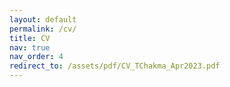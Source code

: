 ```yaml
---
layout: default
permalink: /cv/
title: CV
nav: true
nav_order: 4    
redirect_to: /assets/pdf/CV_TChakma_Apr2023.pdf
---
```


